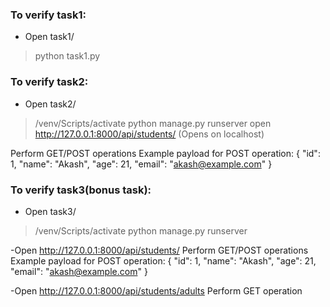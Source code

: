 ### To verify task1:
- Open task1/
>python task1.py

### To verify task2:
- Open task2/
>/venv/Scripts/activate
>python manage.py runserver
>open http://127.0.0.1:8000/api/students/ (Opens on localhost)

Perform GET/POST operations 
Example payload for POST operation:
{
  "id": 1,
  "name": "Akash",
  "age": 21,
  "email": "akash@example.com"
}
    
### To verify task3(bonus task):
- Open task3/
>/venv/Scripts/activate
>python manage.py runserver

-Open http://127.0.0.1:8000/api/students/ 
Perform GET/POST operations 
Example payload for POST operation:
{
  "id": 1,
  "name": "Akash",
  "age": 21,
  "email": "akash@example.com"
}

-Open http://127.0.0.1:8000/api/students/adults
Perform GET operation





